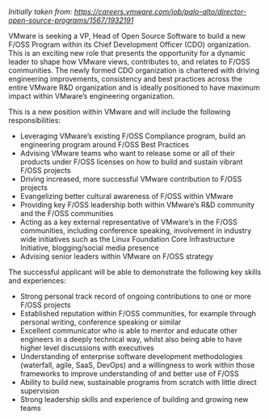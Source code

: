 *Initially taken from: https://careers.vmware.com/job/palo-alto/director-open-source-programs/1567/1932191*

VMware is seeking a VP, Head of Open Source Software to build a new F/OSS Program within its Chief Development Officer (CDO) organization. This is an exciting new role that presents the opportunity for a dynamic leader to shape how VMware views, contributes to, and relates to F/OSS communities. The newly formed CDO organization is chartered with driving engineering improvements, consistency and best practices across the entire VMware R&D organization and is ideally positioned to have maximum impact within VMware’s engineering organization.

This is a new position within VMware and will include the following responsibilities:

* Leveraging VMware’s existing F/OSS Compliance program, build an engineering program around F/OSS Best Practices
* Advising VMware teams who want to release some or all of their products under F/OSS licenses on how to build and sustain vibrant F/OSS projects
* Driving increased, more successful VMware contribution to F/OSS projects 
* Evangelizing better cultural awareness of F/OSS within VMware
* Providing key F/OSS leadership both within VMware’s R&D community and the F/OSS communities
* Acting as a key external representative of VMware’s in the F/OSS communities, including conference speaking, involvement in industry wide initiatives such as the Linux Foundation Core Infrastructure Initiative, blogging/social media presence 
* Advising senior leaders within VMware on F/OSS strategy

The successful applicant will be able to demonstrate the following key skills and experiences:

* Strong personal track record of ongoing contributions to one or more F/OSS projects
* Established reputation within F/OSS communities, for example through personal writing, conference speaking or similar
* Excellent communicator who is able to mentor and educate other engineers in a deeply technical way, whilst also being able to have higher level discussions with executives
* Understanding of enterprise software development methodologies (waterfall, agile, SaaS, DevOps) and a willingness to work within those frameworks to improve understanding of and better use of F/OSS
* Ability to build new, sustainable programs from scratch with little direct supervision
* Strong leadership skills and experience of building and growing new teams
